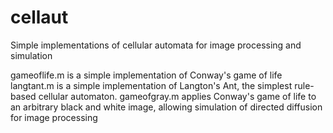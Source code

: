 cellaut
=======

Simple implementations of cellular automata for image processing and simulation

gameoflife.m is a simple implementation of Conway's game of life
langtant.m is a simple implementation of Langton's Ant, the simplest rule-based cellular automaton.
gameofgray.m applies Conway's game of life to an arbitrary black and white image, allowing simulation of directed diffusion for image processing

